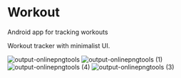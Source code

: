 # Workout
Android app for tracking workouts

Workout tracker with minimalist UI.


![output-onlinepngtools](https://user-images.githubusercontent.com/53018369/69003009-8f052700-08af-11ea-80e5-ae1eaec6692d.png)
![output-onlinepngtools (1)](https://user-images.githubusercontent.com/53018369/69003030-c1af1f80-08af-11ea-97ec-5f16bd682ee5.png)
![output-onlinepngtools (4)](https://user-images.githubusercontent.com/53018369/69003031-c1af1f80-08af-11ea-9d5e-64701b85863a.png)
![output-onlinepngtools (3)](https://user-images.githubusercontent.com/53018369/69003032-c247b600-08af-11ea-85f7-f3029709fb97.png)





